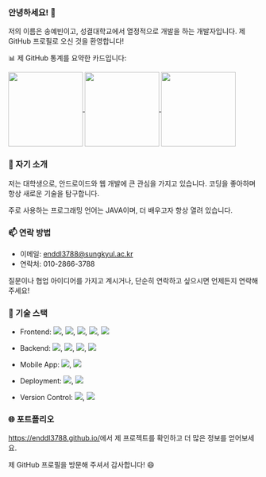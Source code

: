 ### 안녕하세요! 👋

저의 이름은 송예빈<!--이름-->이고, 성결대학교<!--직장-->에서 열정적으로 개발을 하는 개발자입니다. 제 GitHub 프로필로 오신 것을 환영합니다!

📊 제 GitHub 통계를 요약한 카드입니다:

<a href="https://github.com/anuraghazra/github-readme-stats">
  <img height=150 align="center" src="https://github-readme-stats.vercel.app/api?username=enddl3788&show_icons=true&theme=dark&rank_icon=github" />
</a>
<a href="https://github.com/anuraghazra/github-readme-stats">
  <img height=150 align="center" src="https://github-readme-stats.vercel.app/api/top-langs/?username=enddl3788&layout=compact&theme=dark" />
</a>

<!--START_SECTION:waka-->
<a href="https://github.com/anuraghazra/github-readme-stats">
  <img height=150 align="center" src="https://github-readme-stats.vercel.app/api/wakatime?username=enddl3788&layout=compact&theme=dark" />
</a>
<!--END_SECTION:waka-->

### 📝 자기 소개

저는 대학생<!--직업-->으로, 안드로이드와 웹 개발<!--관심사-->에 큰 관심을 가지고 있습니다. 코딩을 좋아하며 항상 새로운 기술을 탐구합니다. 

주로 사용하는 프로그래밍 언어는 JAVA<!--개발언어-->이며, 더 배우고자 항상 열려 있습니다.
<!--
### 🌱 현재 작업 중인 프로젝트

저는 현재 [프로젝트/작업 제목]에서 작업 중이며, 이 프로젝트에서는 [프로젝트/작업 간단한 설명]을 하고 있습니다. 이 프로젝트에 대한 기대는 [왜 기대하고 있는지]입니다.
-->

### 📫 연락 방법

- 이메일: enddl3788@sungkyul.ac.kr
- 연락처: 010-2866-3788

질문이나 협업 아이디어를 가지고 계시거나, 단순히 연락하고 싶으시면 언제든지 연락해 주세요!

### 🔧 기술 스택

<!--프론트엔드-->
- Frontend: 
<img src="https://img.shields.io/badge/HTML5-E34F26?style=flat-square&logo=html5&logoColor=white"/><!--HTML-->,
<img src="https://img.shields.io/badge/CSS3-1572B6?style=flat-square&logo=css3&logoColor=white"/><!--CSS-->,
<img src="https://img.shields.io/badge/JavaScript-F7DF1E?style=flat-square&logo=javascript&logoColor=black"/><!--JS-->,
<img src="https://img.shields.io/badge/Bootstrapap-7952B3?style=flat-square&logo=bootstrap&logoColor=white"/><!--Bootstrap-->,
<img src="https://img.shields.io/badge/xml-007396?style=flat-square&logo=xml&logoColor=white"/><!--XML-->
<!--백엔드-->
- Backend:
<img src="https://img.shields.io/badge/java-007396?style=flat-square&logo=java&logoColor=white"/><!--JAVA-->,
<img src="https://img.shields.io/badge/Python-3776AB?style=flat-square&logo=Python&logoColor=white"/><!--PYTHON-->,
<img src="https://img.shields.io/badge/Firebase-FFCA28?style=flat-square&logo=firebase&logoColor=black"/><!--Firebase-->,
<img src="https://img.shields.io/badge/Google Colab-F9AB00?style=flat-square&logo=Google Colab&logoColor=white"/><!--Google Colab-->
<!--모바일 앱-->
- Mobile App:
<img src="https://img.shields.io/badge/Android-3DDC84?style=flat-square&logo=android&logoColor=white"/><!--Android-->,
<img src="https://img.shields.io/badge/Android Studio-3DDC84?style=flat-square&logo=Android Studio&logoColor=white"/><!--Android Studio-->
<!--배포-->
- Deployment:
<img src="https://img.shields.io/badge/Google Cloud-4285F4?style=flat-square&logo=Google Cloud&logoColor=white"/><!--Google Cloud-->,
<img src="https://img.shields.io/badge/Firebase-FFCA28?style=flat-square&logo=firebase&logoColor=black"/><!--Firebase-->
<!--버전관리도구-->
- Version Control:
<img src="https://img.shields.io/badge/Git-F05032?style=flat-square&logo=git&logoColor=white"/><!--Git-->,
<img src="https://img.shields.io/badge/GitHub-181717?style=flat-square&logo=GitHub&logoColor=white"/><!--GitHub-->
<!--
- Communication: [자격증]
-->

### 🌐 포트폴리오

https://enddl3788.github.io/<!--포트폴리오 웹 링크-->에서 제 프로젝트를 확인하고 더 많은 정보를 얻어보세요.

제 GitHub 프로필을 방문해 주셔서 감사합니다! 😄
